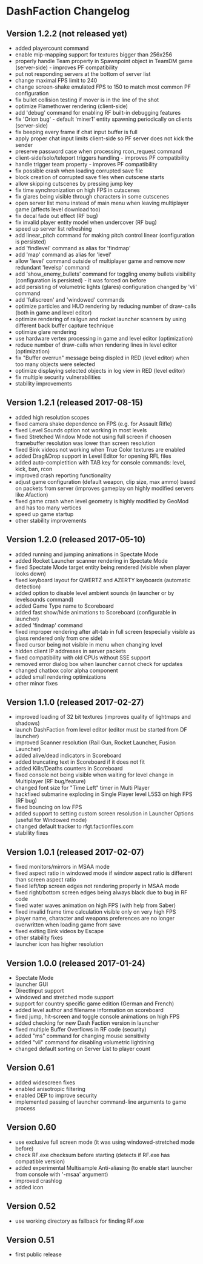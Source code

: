 DashFaction Changelog
=====================

Version 1.2.2 (not released yet)
-----------------------------------
- added playercount command
- enable mip-mapping support for textures bigger than 256x256
- properly handle Team property in Spawnpoint object in TeamDM game (server-side) - improves PF compatibility
- put not responding servers at the bottom of server list
- change maximal FPS limit to 240
- change screen-shake emulated FPS to 150 to match most common PF configuration
- fix bullet collision testing if mover is in the line of the shot
- optimize Flamethower rendering (client-side)
- add 'debug' command for enabling RF built-in debugging features
- fix 'Orion bug' - default 'miner1' entity spawning periodically on clients (server-side)
- fix beeping every frame if chat input buffer is full
- apply proper chat input limits client-side so PF server does not kick the sender
- preserve password case when processing rcon_request command
- client-side/solo/teleport triggers handling - improves PF compatibility
- handle trigger team property - improves PF compatibility
- fix possible crash when loading corrupted save file
- block creation of corrupted save files when cutscene starts
- allow skipping cutscenes by pressing jump key
- fix time synchronization on high FPS in cutscenes
- fix glares being visible through characters in some cutscenes
- open server list menu instead of main menu when leaving multiplayer game (affects level download too)
- fix decal fade out effect (RF bug)
- fix invalid player entity model when undercover (RF bug)
- speed up server list refreshing
- add linear_pitch command for making pitch control linear (configuration is persisted)
- add 'findlevel' command as alias for 'findmap'
- add 'map' command as alias for 'level'
- allow 'level' command outside of multiplayer game and remove now redundant 'levelsp' command
- add 'show_enemy_bullets' command for toggling enemy bullets visibility (configuration is persisted) - it was forced on before
- add persisting of volumetric lights (glares) configuration changed by 'vli' command
- add 'fullscreen' and 'windowed' commands
- optimize particles and HUD rendering by reducing number of draw-calls (both in game and level editor)
- optimize rendering of railgun and rocket launcher scanners by using different back buffer capture technique
- optimize glare rendering
- use hardware vertex processing in game and level editor (optimization)
- reduce number of draw-calls when rendering lines in level editor (optimization)
- fix "Buffer overrun" message being displed in RED (level editor) when too many objects were selected
- optimize displaying selected objects in log view in RED (level editor)
- fix multiple security vulnerabilities
- stability improvements

Version 1.2.1 (released 2017-08-15)
-----------------------------------

- added high resolution scopes
- fixed camera shake dependence on FPS (e.g. for Assault Rifle)
- fixed Level Sounds option not working in most levels
- fixed Stretched Window Mode not using full screen if choosen framebuffer resolution was lower than screen
  resolution
- fixed Bink videos not working when True Color textures are enabled
- added Drag&Drop support in Level Editor for opening RFL files
- added auto-completition with TAB key for console commands: level, kick, ban, rcon
- improved crash reporting functionality
- adjust game configuration (default weapon, clip size, max ammo) based on packets from server (improves gameplay
  on highly modified servers like Afaction)
- fixed game crash when level geometry is highly modified by GeoMod and has too many vertices
- speed up game startup
- other stability improvements

Version 1.2.0 (released 2017-05-10)
-----------------------------------

- added running and jumping animations in Spectate Mode
- added Rocket Launcher scanner rendering in Spectate Mode
- fixed Spectate Mode target entity being rendered (visible when player looks down)
- fixed keyboard layout for QWERTZ and AZERTY keyboards (automatic detection)
- added option to disable level ambient sounds (in launcher or by levelsounds command)
- added Game Type name to Scoreboard
- added fast show/hide animations to Scoreboard (configurable in launcher)
- added 'findmap' command
- fixed improper rendering after alt-tab in full screen (especially visible as glass rendered only from one side)
- fixed cursor being not visible in menu when changing level
- hidden client IP addresses in server packets
- fixed compatibility with old CPUs without SSE support
- removed error dialog box when launcher cannot check for updates
- changed chatbox color alpha component
- added small rendering optimizations
- other minor fixes

Version 1.1.0 (released 2017-02-27)
-----------------------------------

- improved loading of 32 bit textures (improves quality of lightmaps and shadows)
- launch DashFaction from level editor (editor must be started from DF launcher)
- improved Scanner resolution (Rail Gun, Rocket Launcher, Fusion Launcher)
- added alive/dead indicators in Scoreboard
- added truncating text in Scoreboard if it does not fit
- added Kills/Deaths counters in Scoreboard
- fixed console not being visible when waiting for level change in Multiplayer (RF bug/feature)
- changed font size for "Time Left" timer in Multi Player
- hackfixed submarine exploding in Single Player level L5S3 on high FPS (RF bug)
- fixed bouncing on low FPS
- added support to setting custom screen resolution in Launcher Options (useful for Windowed mode)
- changed default tracker to rfgt.factionfiles.com
- stability fixes

Version 1.0.1 (released 2017-02-07)
-----------------------------------

- fixed monitors/mirrors in MSAA mode
- fixed aspect ratio in windowed mode if window aspect ratio is different than screen aspect ratio
- fixed left/top screen edges not rendering properly in MSAA mode
- fixed right/bottom screen edges being always black due to bug in RF code
- fixed water waves animation on high FPS (with help from Saber)
- fixed invalid frame time calculation visible only on very high FPS
- player name, character and weapons preferences are no longer overwritten when loading game from save
- fixed exiting Bink videos by Escape
- other stability fixes
- launcher icon has higher resolution

Version 1.0.0 (released 2017-01-24)
-----------------------------------

- Spectate Mode
- launcher GUI
- DirectInput support
- windowed and stretched mode support
- support for country specific game edition (German and French)
- added level author and filename information on scoreboard
- fixed jump, hit-screen and toggle console animations on high FPS
- added checking for new Dash Faction version in launcher
- fixed multiple Buffer Overflows in RF code (security)
- added "ms" command for changing mouse sensitivity
- added "vli" command for disabling volumetric lightining
- changed default sorting on Server List to player count

Version 0.61
------------

- added widescreen fixes
- enabled anisotropic filtering
- enabled DEP to improve security
- implemented passing of launcher command-line arguments to game process

Version 0.60
------------

- use exclusive full screen mode (it was using windowed-stretched mode before)
- check RF.exe checksum before starting (detects if RF.exe has compatible version)
- added experimental Multisample Anti-aliasing (to enable start launcher from console with '-msaa' argument)
- improved crashlog
- added icon

Version 0.52
------------

- use working directory as fallback for finding RF.exe

Version 0.51
------------

- first public release
